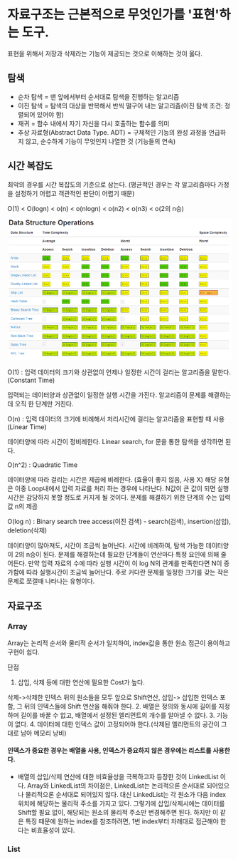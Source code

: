 # 자료구조는 근본적으로 무엇인가를 '표현'하는 도구. 
  표현을 위해서 저장과 삭제라는 기능이 제공되는 것으로 이해하는 것이 옳다.

## 탐색 
* 순차 탐색 = 맨 앞에서부터 순서대로 탐색을 진행하는 알고리즘
* 이진 탐색 = 탐색의 대상을 반복해서 반씩 떨구어 내는 알고리즘(이진 탐색 조건: 정렬되어 있어야 함)
* 재귀 = 함수 내에서 자기 자신을 다시 호출하는 함수를 의미
* 추상 자료형(Abstract Data Type. ADT) = 구체적인 기능의 완성 과정을 언급하지 않고, 순수하게 기능이 무엇인지 나열한 것 (기능들의 연속)

## 시간 복잡도

최악의 경우를 시간 복잡도의 기준으로 삼는다. (평균적인 경우는 각 알고리즘마다 가정을 설정하기 어렵고 객관적인 판단이 어렵기 때문)

O(1) < O(logn) < o(n) < o(nlogn) < o(n2) < o(n3) < o(2의 n승)

![시간 복잡도 표](./image.png)

O(1) : 입력 데이터의 크기와 상관없이 언제나 일정한 시간이 걸리는 알고리즘을 말한다. (Constant Time)

입력되는 데이터양과 상관없이 일정한 실행 시간을 가진다.
알고리즘이 문제를 해결하는데 오직 한 단계만 거친다.

O(n) : 입력 데이터의 크기에 비례해서 처리시간에 걸리는 알고리즘을 표현할 때 사용 (Linear Time)

데이터양에 따라 시간이 정비례한다.
Linear search, for 문을 통한 탐색을 생각하면 된다.

O(n^2) : Quadratic Time

데이터양에 따라 걸리는 시간은 제곱에 비례한다. (효율이 좋지 않음, 사용 X)
해당 유형은 이중 Loop내에서 입력 자료를 처리 하는 경우에 나타난다. N값이 큰 값이 되면 실행 시간은 감당하지 못할 정도로 커지게 될 것이다.
문제를 해결하기 위한 단계의 수는 입력값 n의 제곱

O(log n) : Binary search tree access(이진 검색) - search(검색), insertion(삽입), deletion(삭제)

데이터양이 많아져도, 시간이 조금씩 늘어난다.
시간에 비례하여, 탐색 가능한 데이터양이 2의 n승이 된다.
문제를 해결하는데 필요한 단계들이 연산마다 특정 요인에 의해 줄어든다.
만약 입력 자료의 수에 따라 실행 시간이 이 log N의 관계를 만족한다면 N이 증가함에 따라 실행시간이 조금씩 늘어난다. 주로 커다란 문제를 일정한 크기를 갖는 작은 문제로 쪼갤때 나타나는 유형이다.

## 자료구조

### Array 
Array는 논리적 순서와 물리적 순서가 일치하여, index값을 통한 원소 접근이 용이하고 구현이 쉽다. 

단점 
1. 삽입, 삭제 등에 대한 연산에 필요한 Cost가 높다.

삭제->삭제한 인덱스 뒤의 원소들을 모두 앞으로 Shift연산, 삽입-> 삽입한 인덱스 포함, 그 뒤의 인덱스들에 Shift 연산을 해줘야 한다. 
2. 배열은 정의와 동시에 길이를 지정하며 길이를 바꿀 수 없고, 배열에서 설정된 엘리먼트의 개수를 알아낼 수 없다.
3. 기능이 없다.
4. 데이터에 대한 인덱스 값이 고정되어야 한다.(삭제된 엘리먼트의 공간이 그대로 남아 메모리 낭비)

#### 인덱스가 중요한 경우는 배열을 사용, 인덱스가 중요하지 않은 경우에는 리스트를 사용한다.

* 배열의 삽입/삭제 연산에 대한 비효율성을 극복하고자 등장한 것이 LinkedList 이다. 
  Array와 LinkedList의 차이점은, LinkedList는 논리적으론 순서대로 되어있으나 물리적으론 순서대로 되어있지 않다. 
  대신 LinkedList는 각 원소가 다음 index 위치에 해당하는 물리적 주소를 가지고 있다. 그렇기에 삽입/삭제시에는 데이터를 Shift할 필요 없이, 해당되는 원소의 물리적 주소만 변경해주면 된다. 
  하지만 이 같은 특징 때문에 원하는 index를 참조하려면, 1번 index부터 차례대로 접근해야 한다는 비효율성이 있다.
  
 ### List
 
